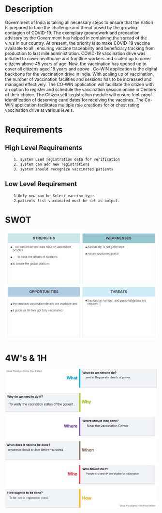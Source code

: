 # Description
   Government of India is taking all necessary steps to ensure that the nation is prepared to face the challenge and threat posed by the growing contagion of COVID-19. The    exemplary groundwork and precaution advisory by the Government has helped in containing the spread of the virus in our country. At present, the priority is to make  COVID-19 vaccine available to all , ensuring vaccine traceability and beneficiary tracking from production to last mile administration. COVID-19 vaccination drive was initiated to cover healthcare and frontline workers and scaled up to cover citizens above 45 years of age. Now, the vaccination has opened up to cover all citizens aged 18 years and above . Co-WIN application is the digital backbone for the vaccination drive in India. With scaling up of vaccination, the number of vaccination facilities and sessions has to be increased and managed effectively. The CO-WIN application will facilitate the citizen with an option to register and schedule the vaccination session online in Centers of their choice. The Citizen self-registration module will ensure fool-proof identification of deserving candidates for receiving the vaccines. The Co-WIN application facilitates multiple role creations for or chest rating vaccination drive at various levels.
# Requirements
## High Level Requirements
        1. system used registration data for verification
        2. system can add new registrations
        3. system should recognize vaccinated patients
## Low Level Requirement
        1.Only new can be Select vaccine type.
        2.patients list vaccinated must be set as output.
# SWOT
  ![SWOT of vacccine registration](https://github.com/rajprasanth27k/M1_COWIN-PORTAL_UTI/blob/b332d0c9ff5cc7a40af651dc028259f600ab6773/1_Requirements/SWOT%20of%20vacccine%20registration.jpg)
# 4W's & 1H
 ![4 W's and 1 H](https://github.com/rajprasanth27k/M1_COWIN-PORTAL_UTI/blob/ad903af11ad37efce107c15e852f363a3933e3d5/1_Requirements/4%20W's%20and%201%20H.jpg)

